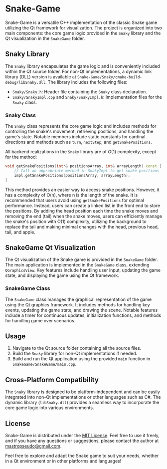 # Snake-Game

Snake-Game is a versatile C++ implementation of the classic Snake game utilizing the Qt framework for visualization. The project is organized into two main components: the core game logic provided in the `Snaky` library and the Qt visualization in the `SnakeGame` folder.

## Snaky Library

The `Snaky` library encapsulates the game logic and is conveniently included within the Qt source folder. For non-Qt implementations, a dynamic link library (DLL) version is available at `Snake-Game/Snaky/cmake-build-debug/libSnaky.dll`. The library includes the following files:

- `Snaky/Snaky.h`: Header file containing the `Snaky` class declaration.
- `Snaky/SnakyImpl.cpp` and `Snaky/SnakyImpl.h`: Implementation files for the `Snaky` class.

### Snaky Class

The `Snaky` class represents the core game logic and includes methods for controlling the snake's movement, retrieving positions, and handling the game's state. Notable members include static constants for cardinal directions and methods such as `turn`, `nextStep`, and `getSnakePositions`.

All backend realizations in the `Snaky` library are of $O(1)$ complexity, except for the method:

```cpp
void getSnakePositions(int*& positionsArray, int& arrayLength) const {
    // Call an appropriate method in SnakyImpl to get snake positions
    impl.getSnakePositions(positionsArray, arrayLength);
}
```

This method provides an easier way to access snake positions. However, it has a complexity of O(n), where n is the length of the snake. It is recommended that users avoid using `getSnakePositions` for optimal performance. Instead, users can create a linked list in the front end to store the positions. By adding the head position each time the snake moves and removing the end (tail) when the snake moves, users can efficiently manage the snake's position with O(1) complexity, utilizing the background to replace the tail and making minimal changes with the head, previous head, tail, and apple.

## SnakeGame Qt Visualization

The Qt visualization of the Snake game is provided in the `SnakeGame` folder. The main application is implemented in the `SnakeGame` class, extending `QGraphicsView`. Key features include handling user input, updating the game state, and displaying the game using the Qt framework.

### SnakeGame Class

The `SnakeGame` class manages the graphical representation of the game using the Qt graphics framework. It includes methods for handling key events, updating the game state, and drawing the scene. Notable features include a timer for continuous updates, initialization functions, and methods for handling game over scenarios.

## Usage

1. Navigate to the Qt source folder containing all the source files.
2. Build the `Snaky` library for non-Qt implementations if needed.
3. Build and run the Qt application using the provided `main` function in `SnakeGame/SnakeGame/main.cpp`.

## Cross-Platform Compatibility

The `Snaky` library is designed to be platform-independent and can be easily integrated into non-Qt implementations or other languages such as C#. The dynamic library (`libSnaky.dll`) provides a seamless way to incorporate the core game logic into various environments.

## License

Snake-Game is distributed under the [MIT License](LICENSE). Feel free to use it freely, and if you have any questions or suggestions, please contact the author at mastropseudo@gmail.com.

Feel free to explore and adapt the Snake game to suit your needs, whether in a Qt environment or in other platforms and languages!
